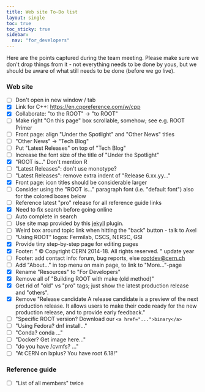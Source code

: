 ```yaml
---
title: Web site To-Do list
layout: single
toc: true
toc_sticky: true
sidebar:
  nav: "for_developers"
---
```


Here are the points captured during the team meeting. Please make sure
we don't drop things from it - not everything needs to be done by yous,
but we should be aware of what still needs to be done (before we go live).

### Web site
   - [ ] Don't open in new window / tab
   - [X] Link for C++: https://en.cppreference.com/w/cpp
   - [X] Collaborate: "to the ROOT" -> "to ROOT"
   - [ ] Make right "On this page" box scrollable, somehow; see e.g. ROOT Primer
   - [ ] Front page: align "Under the Spotlight" and "Other News" titles
   - [ ] "Other News" -> "Tech Blog"
   - [ ] Put "Latest Releases" on top of "Tech Blog"
   - [ ] Increase the font size of the title of "Under the Spotlight"
   - [X] "ROOT is..." Don't mention R
   - [ ] "Latest Releases": don't use monotype?
   - [ ] "Latest Releases": remove extra indent of "Release 6.xx.yy..."
   - [X] Front page: icon titles should be considerable larger
   - [ ] Consider using the "ROOT is..." paragraph font (i.e. "default font") also for the colored boxes below
   - [ ] Reference latest "pro" release for all reference guide links
   - [X] Need to fix search before going online
   - [ ] Auto complete in search
   - [ ] Use site map provided by this [jekyll](https://github.com/jekyll/jekyll-sitemap) plugin.
   - [ ] Weird box around topic link when hitting the "back" button - talk to Axel
   - [ ] "Using ROOT" logos: Fermilab, CSCS, NERSC, GSI
   - [X] Provide tiny step-by-step page for editing pages
   - [X] Footer: " © Copyright CERN 2014-18. All rights reserved. " update year
   - [ ] Footer: add contact info: forum, bug reports, else rootdev@cern.ch
   - [ ] Add "About..." in top menu on main page, to link to "More..."-page
   - [X] Rename "Resources" to "For Developers"
   - [X] Remove all of "Building ROOT with make (old method)"
   - [X] Get rid of "old" vs "pro" tags; just show the latest production release and "others".
   - [X] Remove "Release candidate
     A release candidate is a preview of the next production release. It
     allows users to make their code ready for the new production release,
     and to provide early feedback."
   - [ ] "Specific ROOT version? Download our `<a href="...">binary</a>`
   - [ ] "Using Fedora? dnf install..."
   - [ ] "Conda? conda ..."
   - [ ] "Docker? Get image here..."
   - [ ] "do you have /cvmfs? ..."
   - [ ] "At CERN on lxplus? You have root 6.18!"

### Reference guide
   - [ ] "List of all members" twice

